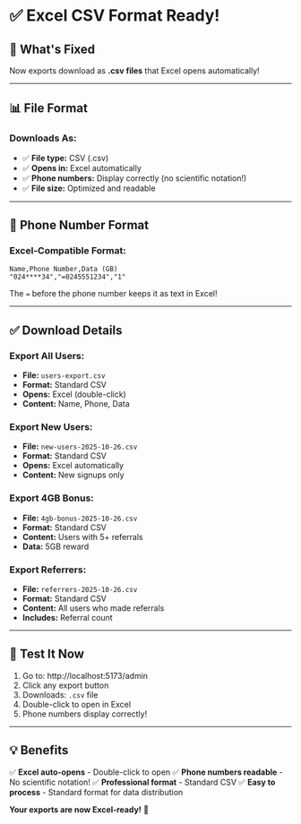 # ✅ Excel CSV Format Ready!

## 🎯 What's Fixed

Now exports download as **.csv files** that Excel opens automatically!

---

## 📊 File Format

### Downloads As:
- ✅ **File type:** CSV (.csv)
- ✅ **Opens in:** Excel automatically
- ✅ **Phone numbers:** Display correctly (no scientific notation!)
- ✅ **File size:** Optimized and readable

---

## 📱 Phone Number Format

### Excel-Compatible Format:
```csv
Name,Phone Number,Data (GB)
"024****34","=0245551234","1"
```

The `=` before the phone number keeps it as text in Excel!

---

## ✅ Download Details

### Export All Users:
- **File:** `users-export.csv`
- **Format:** Standard CSV
- **Opens:** Excel (double-click)
- **Content:** Name, Phone, Data

### Export New Users:
- **File:** `new-users-2025-10-26.csv`
- **Format:** Standard CSV
- **Opens:** Excel automatically
- **Content:** New signups only

### Export 4GB Bonus:
- **File:** `4gb-bonus-2025-10-26.csv`
- **Format:** Standard CSV
- **Content:** Users with 5+ referrals
- **Data:** 5GB reward

### Export Referrers:
- **File:** `referrers-2025-10-26.csv`
- **Format:** Standard CSV
- **Content:** All users who made referrals
- **Includes:** Referral count

---

## 🧪 Test It Now

1. Go to: http://localhost:5173/admin
2. Click any export button
3. Downloads: `.csv` file
4. Double-click to open in Excel
5. Phone numbers display correctly!

---

## 💡 Benefits

✅ **Excel auto-opens** - Double-click to open
✅ **Phone numbers readable** - No scientific notation!
✅ **Professional format** - Standard CSV
✅ **Easy to process** - Standard format for data distribution

**Your exports are now Excel-ready!** 🎉
